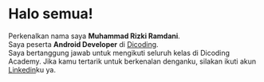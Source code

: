 # Halo semua! 

Perkenalkan nama saya **Muhammad Rizki Ramdani**.\
Saya peserta **Android Developer** di [Dicoding](https://www.dicoding.com/).\
Saya bertanggung jawab untuk mengikuti seluruh kelas di Dicoding Academy.
Jika kamu tertarik untuk berkenalan denganku, silakan ikuti akun [Linkedin](https://www.linkedin.com/in/muhammad-rizki-ramdani-45a36521a/)ku ya.
